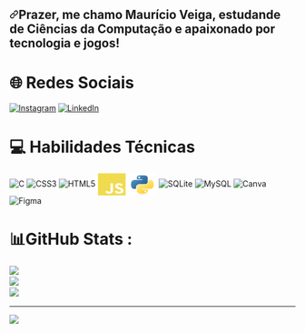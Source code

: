 <h2 dir="auto"><a id="eu" class="anchor" aria-hidden="true" href="#oiii-eu-sou-a-rafaella-ballerini-criadora-de-conteúdo-de-programação-e-tecnologia"><svg class="octicon octicon-link" viewBox="0 0 16 16" version="1.1" width="16" height="16" aria-hidden="true"><path fill-rule="evenodd" d="M7.775 3.275a.75.75 0 001.06 1.06l1.25-1.25a2 2 0 112.83 2.83l-2.5 2.5a2 2 0 01-2.83 0 .75.75 0 00-1.06 1.06 3.5 3.5 0 004.95 0l2.5-2.5a3.5 3.5 0 00-4.95-4.95l-1.25 1.25zm-4.69 9.64a2 2 0 010-2.83l2.5-2.5a2 2 0 012.83 0 .75.75 0 001.06-1.06 3.5 3.5 0 00-4.95 0l-2.5 2.5a3.5 3.5 0 004.95 4.95l1.25-1.25a.75.75 0 00-1.06-1.06l-1.25 1.25a2 2 0 01-2.83 0z"></path></svg></a>Prazer, me chamo Maurício Veiga, estudande de Ciências da Computação e apaixonado por tecnologia e jogos!</h2>

# 🌐 Redes Sociais
[![Instagram](https://img.shields.io/badge/Instagram-%23E4405F.svg?logo=Instagram&logoColor=white)](https://instagram.com/_mauricioveiga) [![LinkedIn](https://img.shields.io/badge/LinkedIn-%230077B5.svg?logo=linkedin&logoColor=white)](https://www.linkedin.com/in/mauríciov) 

# 💻 Habilidades Técnicas
![C](https://img.shields.io/badge/c-%2300599C.svg?style=for-the-badge&logo=c&logoColor=white) ![CSS3](https://img.shields.io/badge/css3-%231572B6.svg?style=for-the-badge&logo=css3&logoColor=white) ![HTML5](https://img.shields.io/badge/html5-%23E34F26.svg?style=for-the-badge&logo=html5&logoColor=white) <img align="center" alt="Mau-Js" height="40" width="50" src="https://raw.githubusercontent.com/devicons/devicon/master/icons/javascript/javascript-plain.svg"> <img align="center" alt="Mau-Python" height="40" width="50" src="https://raw.githubusercontent.com/devicons/devicon/master/icons/python/python-original.svg"> ![SQLite](https://img.shields.io/badge/sqlite-%2307405e.svg?style=for-the-badge&logo=sqlite&logoColor=white) ![MySQL](https://img.shields.io/badge/mysql-%2300f.svg?style=for-the-badge&logo=mysql&logoColor=white) ![Canva](https://img.shields.io/badge/Canva-%2300C4CC.svg?style=for-the-badge&logo=Canva&logoColor=white) 	![Figma](https://img.shields.io/badge/figma-%23F24E1E.svg?style=for-the-badge&logo=figma&logoColor=white)

# 📊GitHub Stats :
![](https://github-readme-stats.vercel.app/api?username=MauricioVeiga&theme=radical&hide_border=false&include_all_commits=false&count_private=false)<br/>
![](https://github-readme-streak-stats.herokuapp.com/?user=MauricioVeiga&theme=radical&hide_border=false)<br/>
![](https://github-readme-stats.vercel.app/api/top-langs/?username=MauricioVeiga&theme=radical&hide_border=false&include_all_commits=false&count_private=false&layout=compact)

---
[![](https://visitcount.itsvg.in/api?id=MauricioVeiga&icon=0&color=4)](https://visitcount.itsvg.in)
